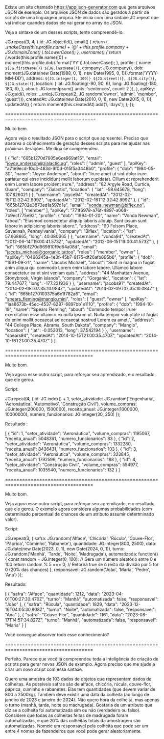Existe um site chamado https://app.json-generator.com que gera arquivos JSON de exemplo. 
Os arquivos JSON de dados são gerados a partir de scripts de uma linguagem própria.
Ele inicia com uma sintaxe JG.repeat que vai indicar quandos dados ele vai gerar no array de JSON.

Veja a sintaxe de um desses scripts, tente compreendê-lo. 

JG.repeat(3, 4, {
  id: JG.objectId(),
  email() {
    return (
      _.snakeCase(this.profile.name) +
      '@' +
      this.profile.company +
      JG.domainZone()
    ).toLowerCase();
  },
  username() {
    return (_.words(this.profile.name)[0] + moment(this.profile.dob).format('YY')).toLowerCase();
  },
  profile: {
    name: `${JG.firstName()} ${JG.lastName()}`,
    company: JG.company(),
    dob: moment(JG.date(new Date(1988, 0, 1), new Date(1995, 0, 1))).format('YYYY-MM-DD'),
    address: `${JG.integer(1, 100)} ${JG.street()}, ${JG.city()}, ${JG.state()}`,
    location: {
      lat: JG.floating(-90, 90, 6),
      long: JG.floating(-180, 180, 6),
    },
    about: JG.loremIpsum({ units: 'sentences', count: 2 }),
  },
  apiKey: JG.guid(),
  roles: _.uniq(JG.repeat(2, JG.random('owner', 'admin', 'member', 'guest'))),
  createdAt: JG.date(new Date(2010, 0, 1), new Date(2015, 0, 1)),
  updatedAt() {
    return moment(this.createdAt).add(1, 'days');
  },
});




======================================================================================


Muito bem. 

Agora veja o resultado JSON para o script que apresentei. 
Preciso que absorva o conhecimento de geração desses scripts para me ajudar nas próximas iterações. 
Me diga se compreendeu.

[
  {
    "id": "665b1270d7605e6ce969af15",
    "email": "joyce_anderson@zialactic.ag",
    "roles": [
      "admin",
      "guest"
    ],
    "apiKey": "a71e9ecd-10c3-483d-9f0d-015f5a3448b0",
    "profile": {
      "dob": "1994-05-30",
      "name": "Joyce Anderson",
      "about": "Irure amet ut sint dolor irure pariatur qui esse incididunt mollit laborum cupidatat. Cillum et reprehenderit enim Lorem labore proident irure.",
      "address": "82 Argyle Road, Curtice, Guam",
      "company": "Zialactic",
      "location": {
        "lat": -58.645678,
        "long": 107.826021
      }
    },
    "username": "joyce94",
    "createdAt": "2012-02-15T12:32:42.899Z",
    "updatedAt": "2012-02-16T12:32:42.899Z"
  },
  {
    "id": "665b12702e3873ed1a597d1e",
    "email": "vonda_newman@biflex.no",
    "roles": [
      "member"
    ],
    "apiKey": "771f6978-a76f-4897-a068-7b9ecf775e92",
    "profile": {
      "dob": "1994-01-20",
      "name": "Vonda Newman",
      "about": "Eiusmod consectetur aliquip laboris aliquip. Sunt ipsum sunt labore in adipisicing laboris labore.",
      "address": "90 Folsom Place, Savannah, Pennsylvania",
      "company": "Biflex",
      "location": {
        "lat": 57.668865,
        "long": 40.080665
      }
    },
    "username": "vonda94",
    "createdAt": "2012-06-14T19:00:41.573Z",
    "updatedAt": "2012-06-15T19:00:41.573Z"
  },
  {
    "id": "665b1270d969810f9d64a08d",
    "email": "jacobs_michael@gorganic.tattoo",
    "roles": [
      "member",
      "owner"
    ],
    "apiKey": "0466245a-4e3f-45b7-8175-df26afb895b0",
    "profile": {
      "dob": "1991-09-21",
      "name": "Jacobs Michael",
      "about": "Sunt in magna in fugiat anim aliqua qui commodo Lorem enim labore labore. Ullamco labore consectetur ea et sint veniam quis.",
      "address": "44 Manhattan Avenue, Stonybrook, Virgin Islands",
      "company": "Gorganic",
      "location": {
        "lat": 79.447677,
        "long": -177.221936
      }
    },
    "username": "jacobs91",
    "createdAt": "2014-02-08T07:35:10.084Z",
    "updatedAt": "2014-02-09T07:35:10.084Z"
  },
  {
    "id": "665b1270103375a6e1f782a6",
    "email": "spears_fleming@manglo.mini",
    "roles": [
      "guest",
      "owner"
    ],
    "apiKey": "1aa8673b-45ec-4537-8287-6897bb1e1110",
    "profile": {
      "dob": "1994-10-19",
      "name": "Spears Fleming",
      "about": "Commodo tempor irure exercitation esse ullamco ex nulla ipsum ut. Nulla tempor voluptate ut fugiat do enim mollit occaecat ad occaecat nostrud Lorem ea amet.",
      "address": "44 College Place, Abrams, South Dakota",
      "company": "Manglo",
      "location": {
        "lat": -0.052013,
        "long": 37.542194
      }
    },
    "username": "spears94",
    "createdAt": "2014-10-15T21:00:35.470Z",
    "updatedAt": "2014-10-16T21:00:35.470Z"
  }
]


=====================================================================================

Muito bom.

Veja agora esse outro script, para reforçar seu aprendizado, e o resultado que ele gerou. 

Script:

JG.repeat(4, {
  id: JG.index() + 1,
  setor_atividade: JG.random('Engenharia', 'Aeronáutica', 'Automotivo', 'Construção Civil'),
  volume_compras: JG.integer(200000, 1500000),
  receita_anual: JG.integer(1000000, 10000000),
  numero_funcionarios: JG.integer(30, 250)
});


Resultado :

[
  {
    "id": 1,
    "setor_atividade": "Aeronáutica",
    "volume_compras": 1195067,
    "receita_anual": 5048361,
    "numero_funcionarios": 83
  },
  {
    "id": 2,
    "setor_atividade": "Aeronáutica",
    "volume_compras": 1332280,
    "receita_anual": 8436431,
    "numero_funcionarios": 103
  },
  {
    "id": 3,
    "setor_atividade": "Aeronáutica",
    "volume_compras": 323845,
    "receita_anual": 1792596,
    "numero_funcionarios": 188
  },
  {
    "id": 4,
    "setor_atividade": "Construção Civil",
    "volume_compras": 554977,
    "receita_anual": 1035540,
    "numero_funcionarios": 132
  }
]

=====================================================================================



Muito bom.

Veja agora esse outro script, para reforçar seu aprendizado, e o resultado que ele gerou. 
O exemplo agora considera algumas probabilidades (com determinado percentual de chances de um atributo assumir detertminado valor).


Script:

JG.repeat(3, {
  safra: JG.random('Alface', 'Chicória', 'Rúcula', 'Couve-Flor', 'Páprica', 'Cominho', 'Rabanete'),
  quantidade: JG.integer(800, 2500),
  data: JG.date(new Date(2023, 0, 1), new Date(2024, 0, 1)),
  turno: JG.random('Manhã', 'Tarde', 'Noite', 'Madrugada'),
  automatizada: function() {
    const random = JG.integer(0, 100); // Gera um número aleatório entre 0 e 100
    return random % 5 === 0; // Retorna true se o resto da divisão por 5 for 0 (20% das chances)
  },
  responsavel: JG.random('João', 'Maria', 'Pedro', 'Ana')
});


Resultado:

[
  {
    "safra": "Alface",
    "quantidade": 1212,
    "data": "2023-04-01T00:27:30.470Z",
    "turno": "Manhã",
    "automatizada": false,
    "responsavel": "João"
  },
  {
    "safra": "Rúcula",
    "quantidade": 1829,
    "data": "2023-12-16T04:05:30.808Z",
    "turno": "Noite",
    "automatizada": false,
    "responsavel": "Ana"
  },
  {
    "safra": "Couve-Flor",
    "quantidade": 1161,
    "data": "2023-08-17T14:57:34.827Z",
    "turno": "Manhã",
    "automatizada": false,
    "responsavel": "Maria"
  }
]

Você consegue absorver todo esse conhecimento?


=====================================================================================

Perfeito. 
Parece que você já compreendeu toda a inteligência de criação de scripts para gerar novos JSON de exemplo. 
Agora preciso que me ajude a criar um novo script com essa sintaxe.

Quero uma amostra de 103 dados de objetos que representam dados de colheitas. 
As possíveis safras são de alface, chicória, rúcula, couve-flor, páprica, cuminho e rabanetes.
Elas tem quantidades (que devem variar de 800 a 2500kg). 
Também deve existir uma data da colheita (ao longo de janeiro de 2023 e janeiro de 2024). Não quero hora da colheita, mas apenas o turno (manhã, tarde, noite ou madrugada).
Gostaria de um atributo que diz se a colheita foi automatizada sim ou não (verdadeiro ou falso).
Considere que todas as colheitas feitas de madrugada foram automatizadas, e que 20% das colheitas totais da amostragem são automatizadas. 
Nomeie um responsável pela colheita que pode ser um entre 4 nomes de fazendeiros que você pode gerar aleatoriamente. 
 